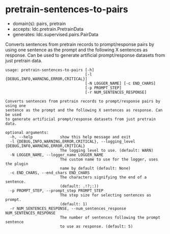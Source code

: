 # pretrain-sentences-to-pairs

* domain(s): pairs, pretrain
* accepts: ldc.pretrain.PretrainData
* generates: ldc.supervised.pairs.PairData

Converts sentences from pretrain records to prompt/response pairs by using one sentence as the prompt and the following X sentences as response. Can be used to generate artificial prompt/response datasets from just pretrain data.

```
usage: pretrain-sentences-to-pairs [-h]
                                   [-l {DEBUG,INFO,WARNING,ERROR,CRITICAL}]
                                   [-N LOGGER_NAME] [-c END_CHARS]
                                   [-p PROMPT_STEP]
                                   [-r NUM_SENTENCES_RESPONSE]

Converts sentences from pretrain records to prompt/response pairs by using one
sentence as the prompt and the following X sentences as response. Can be used
to generate artificial prompt/response datasets from just pretrain data.

optional arguments:
  -h, --help            show this help message and exit
  -l {DEBUG,INFO,WARNING,ERROR,CRITICAL}, --logging_level {DEBUG,INFO,WARNING,ERROR,CRITICAL}
                        The logging level to use. (default: WARN)
  -N LOGGER_NAME, --logger_name LOGGER_NAME
                        The custom name to use for the logger, uses the plugin
                        name by default (default: None)
  -c END_CHARS, --end_chars END_CHARS
                        The characters signifying the end of a sentence.
                        (default: .!?;:))
  -p PROMPT_STEP, --prompt_step PROMPT_STEP
                        The step size for selecting sentences as prompt.
                        (default: 1)
  -r NUM_SENTENCES_RESPONSE, --num_sentences_response NUM_SENTENCES_RESPONSE
                        The number of sentences following the prompt sentence
                        to use as response. (default: 5)
```

